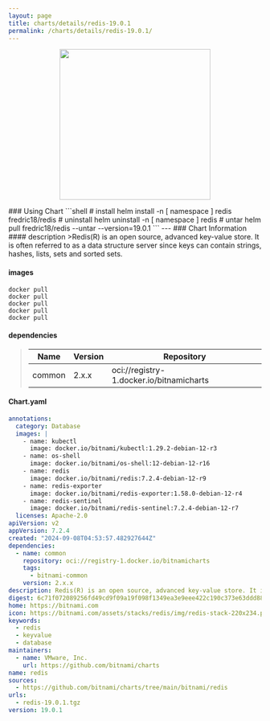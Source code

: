 ```yaml
---
layout: page
title: charts/details/redis-19.0.1
permalink: /charts/details/redis-19.0.1/
---
```

<p align="center">
    <img src="https://bitnami.com/assets/stacks/redis/img/redis-stack-220x234.png" width="300px" height="300px">
</p>
### Using Chart
```shell
# install
helm install -n [ namespace ] redis fredric18/redis
# uninstall
helm uninstall -n [ namespace ] redis
# untar
helm pull fredric18/redis --untar --version=19.0.1
```
---
### Chart Information
#### description
>Redis(R) is an open source, advanced key-value store. It is often referred to as a data structure server since keys can contain strings, hashes, lists, sets and sorted sets.
   
#### images
```shell
docker pull 
docker pull 
docker pull 
docker pull 
docker pull 
```
   
#### dependencies
>Name | Version | Repository
>---|---|---
>common | 2.x.x | oci://registry-1.docker.io/bitnamicharts
   
#### Chart.yaml
```yaml
annotations:
  category: Database
  images: |
    - name: kubectl
      image: docker.io/bitnami/kubectl:1.29.2-debian-12-r3
    - name: os-shell
      image: docker.io/bitnami/os-shell:12-debian-12-r16
    - name: redis
      image: docker.io/bitnami/redis:7.2.4-debian-12-r9
    - name: redis-exporter
      image: docker.io/bitnami/redis-exporter:1.58.0-debian-12-r4
    - name: redis-sentinel
      image: docker.io/bitnami/redis-sentinel:7.2.4-debian-12-r7
  licenses: Apache-2.0
apiVersion: v2
appVersion: 7.2.4
created: "2024-09-08T04:53:57.482927644Z"
dependencies:
  - name: common
    repository: oci://registry-1.docker.io/bitnamicharts
    tags:
      - bitnami-common
    version: 2.x.x
description: Redis(R) is an open source, advanced key-value store. It is often referred to as a data structure server since keys can contain strings, hashes, lists, sets and sorted sets.
digest: 6c71f072089256fd49cd9f09a19f098f1349ea3e9eee422c190c373e63ddd885
home: https://bitnami.com
icon: https://bitnami.com/assets/stacks/redis/img/redis-stack-220x234.png
keywords:
  - redis
  - keyvalue
  - database
maintainers:
  - name: VMware, Inc.
    url: https://github.com/bitnami/charts
name: redis
sources:
  - https://github.com/bitnami/charts/tree/main/bitnami/redis
urls:
  - redis-19.0.1.tgz
version: 19.0.1
```
